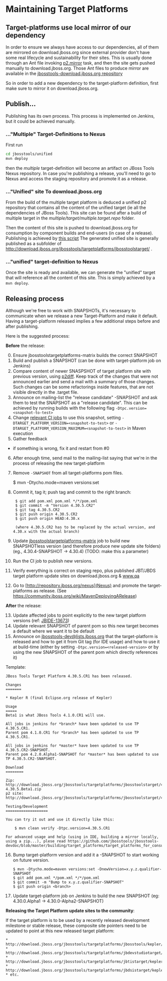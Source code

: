 # Maintaining Target Platforms

## Target-platforms use local mirror of our dependency

In order to ensure we always have access to our dependencies, all of them are mirrored on download.jboss.org since external provider don't have some real lifecycle and sustainability for their sites.
This is usually done through an Ant file invoking [p2.mirror](http://wiki.eclipse.org/Equinox/p2/Ant_Tasks#Mirror_Task) task, and then the site gets pushed manually to download.jboss.org. Those Ant files to produce mirror are available in the [jbosstools-download.jboss.org repository](https://github.com/jbosstools/jbosstools-download.jboss.org/tree/master/jbosstools/updates/requirements)

So in order to add a new dependency to the target-platform definition, first make sure to mirror it on download.jboss.org.

## Publish...

Publishing has its own process. This process is implemented on Jenkins, but it could be achieved manually.

### ..."Multiple" Target-Definitions to Nexus

First run
```bash
cd jbosstools/unified
mvn deploy
```

then the _multiple_ target-definition will become an artifact on JBoss Tools Nexus repository. In case you're publishing a release, you'll need to go to Nexus and access the staging repository and promote it as a release.

### ..."Unified" site To download.jboss.org
From the build of the multiple target platform is deduced a unified p2 repository that contains all the content of the unified target (ie all the dependencies of JBoss Tools). This site can be found after a build of multiple target in the _multiple/target/multiple.target.repo_ folder.

Then the content of this site is pushed to download.jboss.org for consumption by component builds and end-users (in case of a release). Publishing is achieved by [this script](https://github.com/jbosstools/jbosstools-target-platforms/blob/master/publish.sh)
The generated unified site is generally published as a subfolder of http://download.jboss.org/jbosstools/targetplatforms/jbosstoolstarget/ .

### ..."unified" target-definition to Nexus

Once the site is ready and available, we can generate the "unified" target that will reference all the content of this site. This is simply achieved by a `mvn deploy`.

## Releasing process

Although we're free to work with SNAPSHOTs, it's necessary to communicate when we release a new Target-Platform and make it default. Having a target-platform released implies a few additional steps before and after publishing.

Here is the suggested process:

**Before** the release:

0. Ensure jbosstoolstargetplatforms-matrix builds the correct SNAPSHOT
1. Build and publish a SNAPSHOT (can be done with target-platform job on Jenkins)
2. Compare content of newer SNASPSHOT of target platform site with previous version, using [p2diff](https://github.com/irbull/p2diff). Keep track of the changes that were not announced earlier and send a mail with a summary of those changes. Such changes can be some refactorings inside features, that are not visible directly in the .target file.
3. Announce on mailing-list the "release candidate" -SNAPSHOT and ask them to test the SNAPSHOT as a "release candidate". This can be achieved by running builds with the following flag `-Dtpc.version=<snapshot-to-test>`
4. Change [relevant CI jobs](https://jenkins.mw.lab.eng.bos.redhat.com/hudson/job/jbosstoolstargetplatforms-matrix/62/) to use this snapshot, setting `-DTARGET_PLATFORM_VERSION=<snapshot-to-test>` or `-DTARGET_PLATFORM_VERSION_MAXIMUM=<snapshot-to-test>` in Maven execution
5. Gather feedback
  * if something is wrong, fix it and restart from #0
6. After enough time, send mail to the mailing-list saying that we're in the process of releasing the new target-platform
7. Remove `-SNAPSHOT` from all target-platforms pom files.

    $ mvn -Dtycho.mode=maven versions:set

8. Commit it, tag it; push tag and commit to the right branch:

        $ git add pom.xml pom.xml */*/pom.xml
        $ git commit -m "Version 4.30.5.CR2"
        $ git tag 4.30.5.CR2
        $ git push origin 4.30.5.CR2
        $ git push origin HEAD:4.30.x

        (where 4.30.5.CR2 has to be replaced by the actual version, and 4.30.x with the actual branch)

9. Update [jbosstoolstargetplatforms-matrix](https://jenkins.mw.lab.eng.bos.redhat.com/hudson/job/jbosstoolstargetplatforms-matrix/) job to build new SNAPSHOTless version (and therefore produce new update site folders) (eg., 4.30.4-SNAPSHOT -> 4.30.4)  (TODO: make this a parameter)
10. Run the CI job to publish new versions.
11. Verify everything is correct on staging repo, plus published JBT/JBDS target platform update sites on
download.jboss.org & www.qa
11. Go to [http://repository.jboss.org/nexus](Nexus) and promote the target-platforms as release. (See https://community.jboss.org/wiki/MavenDeployingARelease)

**After** the release:

13. Update affected jobs to point explicitly to the new target platform versions (ref: [JBIDE-13673](https://issues.jboss.org/browse/JBIDE-13673))
14. Update relevant SNAPSHOT of parent pom so this new target becomes a default where we want it to be default
15. Announce on jbosstools-dev@lists.jboss.org that the target-platform is released and how to get it from Git tag (for IDE usage) and how to use it at build-time (either by setting `-Dtpc.version=<released-version>` or by using the new SNAPSHOT of the parent pom which directly references it)

Template:


    JBoss Tools Target Platform 4.30.5.CR1 has been released.

    Changes
    =======

    * Kepler R (final Eclipse.org release of Kepler)

    Usage
    =====
    Beta1 is what JBoss Tools 4.1.0.CR1 will use.

    All jobs in jenkins for *branch* have been updated to use TP 4.30.5.CR1.
    Parent pom 4.1.0.CR1 for *branch* has been updated to use TP 4.30.5.CR1.

    All jobs in jenkins for *master* have been updated to use TP 4.30.5.CR2-SNAPSHOT.
    Parent pom 4.2.0.Alpha1-SNAPSHOT for *master* has been updated to use TP 4.30.5.CR2-SNAPSHOT.

    Download
    ========

    Zip: http://download.jboss.org/jbosstools/targetplatforms/jbosstoolstarget/4.30.5.CR1/jbosstoolstarget-4.30.5.Beta1.zip
    p2 site: http://download.jboss.org/jbosstools/targetplatforms/jbosstoolstarget/4.30.5.CR1/REPO/

    Testing/Development
    ===================

    You can try it out and use it directly like this:

        $ mvn clean verify -Dtpc.version=4.30.5.CR1

    For advanced usage and help (using in IDE, building a mirror locally, using a zip...), plese read https://github.com/jbosstools/jbosstools-devdoc/blob/master/building/target_platforms/target_platforms_for_consumers.md

16. Bump target-platform version and add it a -SNAPSHOT to start working on future version.

        $ mvn -Dtycho.mode=maven versions:set -DnewVersion=x.y.z.qualifier-SNAPSHOT
        $ git add pom.xml */pom.xml */*/pom.xml
        $ git commit -m "Bump to x.y.z.qualifier-SNAPSHOT"
        $ git push origin <branch>

17. Update target-platform job on Jenkins to build the new SNAPSHOT (eg: 4.30.0.Alpha1 -> 4.30.0-Alpha2-SNAPSHOT)

**Releasing the Target Platform update sites to the community**:

If the target platform is to be used by a recently released development milestone or stable release,
these composite site pointers need to be updated to point at this new released target platform:

    * http://download.jboss.org/jbosstools/targetplatforms/jbosstools/kepler/
    * http://download.jboss.org/jbosstools/targetplatforms/jbdevstudiotarget/kepler/
    * http://download.jboss.org/jbosstools/targetplatforms/jbtistarget/kepler/
    * http://download.jboss.org/jbosstools/targetplatforms/jbdsistarget/kepler/
    * etc.


